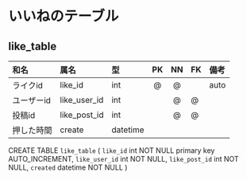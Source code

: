 # いいねのテーブル

## like_table

|和名|属名|型|PK|NN|FK|備考|
|:---|:---|:---|:---:|:---:|:---|:---|
|ライクid|like_id|int|@|@||auto|
|ユーザーid|like_user_id|int||@|@||
|投稿id|like_post_id|int||@|@||
|押した時間|create|datetime||||


CREATE TABLE `like_table` (
  `like_id` int NOT NULL primary key AUTO_INCREMENT, 
  `like_user_id` int NOT NULL,
  `like_post_id` int NOT NULL,
  `created` datetime NOT NULL
)